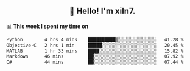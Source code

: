 <h2 align="center">👋 Hello! I'm xiln7.</h2>

📊 **This week I spent my time on**
<!--START_SECTION:waka-->

```txt
Python        4 hrs 4 mins    ██████████▒░░░░░░░░░░░░░░   41.28 %
Objective-C   2 hrs 1 min     █████░░░░░░░░░░░░░░░░░░░░   20.45 %
MATLAB        1 hr 33 mins    ████░░░░░░░░░░░░░░░░░░░░░   15.82 %
Markdown      46 mins         ██░░░░░░░░░░░░░░░░░░░░░░░   07.92 %
C#            44 mins         ██░░░░░░░░░░░░░░░░░░░░░░░   07.44 %
```

<!--END_SECTION:waka-->


